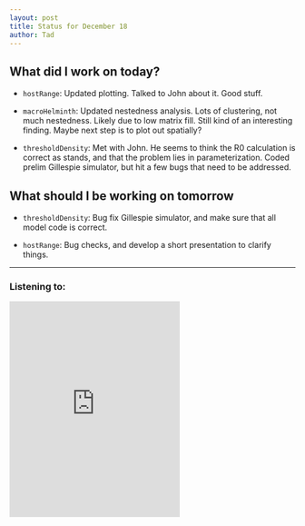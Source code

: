 ```yaml
---
layout: post
title: Status for December 18
author: Tad
---
```


## What did I work on today?

* `hostRange`: Updated plotting. Talked to John about it. Good stuff.

* `macroHelminth`: Updated nestedness analysis. Lots of clustering, not much nestedness. Likely due to low matrix fill. Still kind of an interesting finding. Maybe next step is to plot out spatially?

* `thresholdDensity`: Met with John. He seems to think the R0 calculation is correct as stands, and that the problem lies in parameterization. Coded prelim Gillespie simulator, but hit a few bugs that need to be addressed.


## What should I be working on tomorrow

* `thresholdDensity`: Bug fix Gillespie simulator, and make sure that all model code is correct.

* `hostRange`: Bug checks, and develop a short presentation to clarify things.


---

### Listening to:
<iframe src="https://embed.spotify.com/?uri=spotify:track:0OCLDdRSSdBgQPZ7vKWBnz" width="300" height="380" frameborder="0" allowtransparency="true"></iframe>
 <i class='fa fa-code' style='color:pink'> </i>
